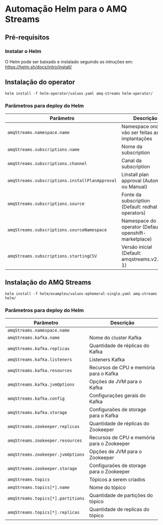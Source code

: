# Automação Helm para o AMQ Streams

## Pré-requisitos

### Instalar o Helm

O Helm pode ser baixado e instalado seguindo as intruções em: https://helm.sh/docs/intro/install/

## Instalação do operator

```
helm install -f helm-operator/values.yaml amq-streams helm-operator/
```

### Parâmetros para deploy do Helm

Parâmetro                                      | Descrição
------------------------------                 | -------------------------
`amqStreams.namespace.name`                    | Namespace onde vão ser feitas as implantações
`amqStreams.subscriptions.name`                | Nome da subscription
`amqStreams.subscriptions.channel`             | Canal da subscription
`amqStreams.subscriptions.installPlanApproval` | LInstall plan approval (Automatic ou Manual)
`amqStreams.subscriptions.source`              | Fonte da subscription (Default: redhat-operators)
`amqStreams.subscriptions.sourceNamespace`     | Namespace do operator (Default: openshift-marketplace)
`amqStreams.subscriptions.startingCSV`         | Versão inicial (Default: amqstreams.v2.0.1-1)

## Instalação do AMQ Streams

```
helm install -f helm/examples/values-ephemeral-single.yaml amq-streams helm/
```

### Parâmetros para deploy do Helm

Parâmetro                         | Descrição
------------------------------    | -------------------------
`amqStreams.namespace.name`       | 
`amqStreams.kafka.name`           | Nome do cluster Kafka
`amqStreams.kafka.replicas`       | Quantidade de réplicas do Kafka
`amqStreams.kafka.listeners`      | Listeners Kafka
`amqStreams.kafka.resources`      | Recursos de CPU e memória para o Kafka
`amqStreams.kafka.jvmOptions`     | Opções de JVM para o Kafka
`amqStreams.kafka.config`         | Configurações gerais do Kafka
`amqStreams.kafka.storage`        | Configuraões de storage para o Kafka
`amqStreams.zookeeper.replicas`   | Quantidade de réplicas do Zookeeper
`amqStreams.zookeeper.resources`  | Recursos de CPU e memória para o Zookeeper
`amqStreams.zookeeper.jvmOptions` | Opções de JVM para o Zookeeper
`amqStreams.zookeeper.storage`    | Configuraões de storage para o Zookeeper
`amqStreams.topics`               | Tópicos a serem criados
`amqStreams.topics[*].name`       | Nome do tópico
`amqStreams.topics[*].partitions` | Quantidade de partições do tópico
`amqStreams.topics[*].replicas`   | Quantidade de replicas do tópico